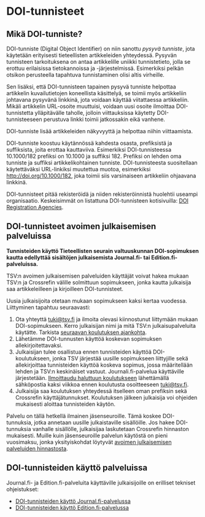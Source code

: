 # DOI-tunnisteet

## Mikä DOI-tunniste?

DOI-tunniste (Digital Object Identifier) on niin sanottu _pysyvä tunniste_, jota käytetään erityisesti tieteellisten artikkeleiden yhteydessä. Pysyvän tunnisteen tarkoituksena on antaa artikkelille uniikki tunnistetieto, jolla se erottuu erilaisissa tietokannoissa ja -järjestelmissä. Esimerkiksi pelkän otsikon perusteella tapahtuva tunnistaminen olisi altis virheille.

Sen lisäksi, että DOI-tunnisteen tapainen pysyvä tunniste helpottaa artikkelin kuvailutietojen koneellista käsittelyä, se toimii myös artikkeliin johtavana pysyvänä linkkinä, jota voidaan käyttää viitattaessa artikkeliin. Mikäli artikkelin URL-osoite muuttuisi, voidaan uusi osoite ilmoittaa DOI-tunnistetta ylläpitävälle taholle, jolloin viittauksissa käytetty DOI-tunnisteeseen perustuva linkki toimii jatkossakin eikä vanhene.

DOI-tunniste lisää artikkeleiden näkyvyyttä ja helpottaa niihin viittaamista. 

DOI-tunniste koostuu käytännössä kahdesta osasta, prefiksistä ja suffiksista, joita erottaa kauttaviiva. Esimerkiksi DOI-tunnisteessa 10.1000/182 prefiksi on 10.1000 ja suffiksi 182. Prefiksi on lehden oma tunniste ja suffiksi artikkelikohtainen tunniste. DOI-tunnisteesta suositellaan käytettäväksi URL-linkiksi muutettua muotoa, esimerkiksi http://doi.org/10.1000/182, joka toimii siis varsinaiseen artikkeliin ohjaavana linkkinä.

DOI-tunnisteet pitää rekisteröidä ja niiden rekisteröinnistä huolehtii useampi organisaatio. Keskeisimmät on listattuna DOI-tunnisteen kotisivuilla: [DOI Registration Agencies](https://www.doi.org/the-community/existing-registration-agencies/).

## DOI-tunnisteet avoimen julkaisemisen palveluissa

**Tunnisteiden käyttö Tieteellisten seurain valtuuskunnan DOI-sopimuksen kautta edellyttää sisältöjen julkaisemista Journal.fi- tai Edition.fi-palveluissa.**

TSV:n avoimen julkaisemisen palveluiden käyttäjät voivat hakea mukaan TSV:n ja Crossrefin välille solmittuun sopimukseen, jonka kautta julkaisija saa artikkeleilleen ja kirjoilleen DOI-tunnisteet.

Uusia julkaisijoita otetaan mukaan sopimukseen kaksi kertaa vuodessa. Liittyminen tapahtuu seuraavasti:

1. Ota yhteyttä [tuki@tsv.fi](mailto:tuki@tsv.fi) ja ilmoita olevasi kiinnostunut liittymään mukaan DOI-sopimukseen. Kerro julkaisijan nimi ja mitä TSV:n julkaisupalveluita käytätte. Tarkista [seuraavan koulutuksen ajankohta](https://tsv.fi/fi/palvelut/avoimen-julkaisemisen-palvelut/koulutukset).
2. Lähetämme DOI-tunnusten käyttöä koskevan sopimuksen allekirjoitettavaksi.
3. Julkaisijan tulee osallistua ennen tunnisteiden käyttöä DOI-koulutukseen, jonka TSV järjestää uusille sopimukseen liittyjille sekä allekirjoittaa tunnisteiden käyttöä koskeva sopimus, jossa määritellään lehden ja TSV:n keskinäiset vastuut. Journali.fi-palvelua käyttäville järjestetään. [Ilmoittaudu haluttuun koulutukseen](https://tsv.fi/fi/palvelut/avoimen-julkaisemisen-palvelut/koulutukset) lähettämällä sähköpostia kaksi viikkoa ennen koulutusta osoitteeseen [tuki@tsv.fi](mailto:tuki@tsv.fi).
4. Julkaisija saa koulutuksen yhteydessä itselleen oman prefiksin sekä Crossrefin käyttäjätunnukset. Koulutuksen jälkeen julkaisija voi ohjeiden mukaisesti aloittaa tunnisteiden käytön.

Palvelu on tällä hetkellä ilmainen jäsenseuroille. Tämä koskee DOI-tunnuksia, jotka annetaan uusille julkaistaville sisällöille. Jos hakee DOI-tunnuksia vanhalle sisällölle, julkaisijaa laskutetaan Crossrefin hinnaston mukaisesti. Muille kuin jäsenseuroille palvelun käytöstä on pieni vuosimaksu, jonka yksityiskohdat löytyvät [avoimen julkaisemisen palveluiden hinnastosta](https://tsv.fi/fi/palvelut/avoimen-julkaisemisen-palvelut/hinnasto).

## DOI-tunnisteiden käyttö palveluissa

Journal.fi- ja Edition.fi-palveluita käyttäville julkaisijoille on erilliset tekniset ohjeistukset:

* [DOI-tunnisteiden käyttö Journal.fi-palvelussa](journal-fi/doi.md)
* [DOI-tunnisteiden käyttö Edition.fi-palvelussa](edition-fi/doi.md)